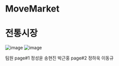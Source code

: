 # MoveMarket
# 전통시장
![image](https://user-images.githubusercontent.com/101760007/228746529-d8b307af-73e7-4c6d-8e43-ac025a44f4a7.png) ![image](https://user-images.githubusercontent.com/101760007/228746889-2e6914e1-6fca-4cdb-b590-a4bbfadba63c.png)

팀원
page#1
정성윤
송현진
박근홍
page#2
정하욱
이동규
